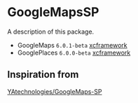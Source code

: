 # GoogleMapsSP

A description of this package.

- GoogleMaps `6.0.1-beta` [xcframework](https://developers.google.com/maps/documentation/ios-sdk/config#install-the-xcframework)
- GooglePlaces `6.0.0-beta` [xcframework](https://developers.google.com/maps/documentation/places/ios-sdk/config#xcframework-manual)

## Inspiration from

[YAtechnologies/GoogleMaps-SP](https://github.com/YAtechnologies/GoogleMaps-SP)
